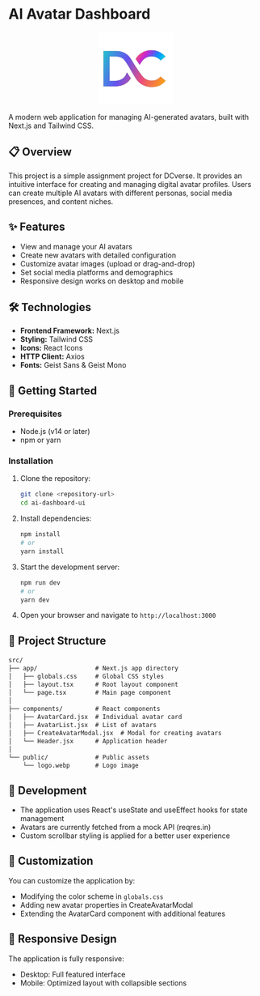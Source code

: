 # AI Avatar Dashboard

<p align="center">
  <img src="public/logo.webp" alt="DCverse Logo" width="150" />
</p>

A modern web application for managing AI-generated avatars, built with Next.js and Tailwind CSS.

## 📋 Overview

This project is a simple assignment project for DCverse. It provides an intuitive interface for creating and managing digital avatar profiles. Users can create multiple AI avatars with different personas, social media presences, and content niches.

## ✨ Features

- View and manage your AI avatars
- Create new avatars with detailed configuration
- Customize avatar images (upload or drag-and-drop)
- Set social media platforms and demographics
- Responsive design works on desktop and mobile

## 🛠️ Technologies

- **Frontend Framework:** Next.js
- **Styling:** Tailwind CSS
- **Icons:** React Icons
- **HTTP Client:** Axios
- **Fonts:** Geist Sans & Geist Mono

## 🚀 Getting Started

### Prerequisites

- Node.js (v14 or later)
- npm or yarn

### Installation

1. Clone the repository:
   ```bash
   git clone <repository-url>
   cd ai-dashboard-ui
   ```

2. Install dependencies:
   ```bash
   npm install
   # or
   yarn install
   ```

3. Start the development server:
   ```bash
   npm run dev
   # or
   yarn dev
   ```

4. Open your browser and navigate to `http://localhost:3000`

## 📁 Project Structure

```
src/
├── app/                # Next.js app directory
│   ├── globals.css     # Global CSS styles
│   ├── layout.tsx      # Root layout component
│   └── page.tsx        # Main page component
│
├── components/         # React components
│   ├── AvatarCard.jsx  # Individual avatar card
│   ├── AvatarList.jsx  # List of avatars
│   ├── CreateAvatarModal.jsx  # Modal for creating avatars
│   └── Header.jsx      # Application header
│
└── public/             # Public assets
    └── logo.webp       # Logo image
```

## 🔧 Development

- The application uses React's useState and useEffect hooks for state management
- Avatars are currently fetched from a mock API (reqres.in)
- Custom scrollbar styling is applied for a better user experience

## 🎨 Customization

You can customize the application by:
- Modifying the color scheme in `globals.css`
- Adding new avatar properties in CreateAvatarModal
- Extending the AvatarCard component with additional features

## 📱 Responsive Design

The application is fully responsive:
- Desktop: Full featured interface
- Mobile: Optimized layout with collapsible sections
